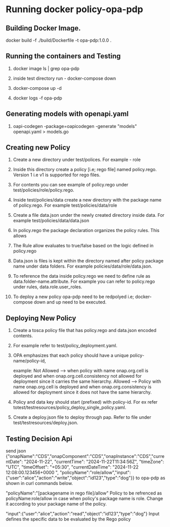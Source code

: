 # Running docker  policy-opa-pdp

## Building Docker Image.
docker build -f  ./build/Dockerfile  -t opa-pdp:1.0.0 .

## Running the containers and Testing

1. docker image ls | grep opa-pdp

2. inside test directory run - docker-compose down

3.  docker-compose up -d

4.  docker logs -f opa-pdp

## Generating models with openapi.yaml

1. oapi-codegen -package=oapicodegen  -generate "models" openapi.yaml > models.go

## Creating new Policy

1. Create a new directory under test/polices. For example - role

2. Inside this directory create a policy [i.e; rego file] named policy.rego. Version 1 i.e v1 is supported  for rego files.

3. For contents you can see example of  policy.rego under test/policies/role/policy.rego.

3. Inside test/policies/data create a new directory with the package name of policy.rego. For example test/policies/data/role

4. Create a file data.json under the newly created directory inside data. For example test/policies/data/data.json

5. In policy.rego the package declaration organizes the policy rules. This allows

6. The Rule allow evaluates to true/false based on the logic defined in policy.rego

7. Data.json is files is kept within the directory named after policy package name under data folders. For example policies/data/role/data.json.

8. To reference the data inside policy.rego we need to define rule as data.folder-name.attribute. For example you can refer to policy.rego under rules, data.role.user_roles.

9. To deploy a new policy opa-pdp need to be redpolyed i.e; docker-compose down and up need to be executed.

## Deploying New Policy

1. Create a tosca policy file that has policy.rego and data.json encoded contents.

2. For example refer to test/policy_deployment.yaml.

3. OPA emphasizes that each policy should have a unique policy-name/policy-id,

   example:
   Not Allowed --> when policy with name onap.org.cell is deployed and when onap.org.cell.consistency  not allowed for deployment since it carries the same hierarchy.
   Allowed --> Policy with name onap.org.cell is deployed and when onap.org.consistency is allowed for deployment since it does not have the same hierarchy.


4. Policy and data key should start (prefixed) with policy-id. For ex refer totest/testresources/policy_deploy_single_policy.yaml.

5. Create a deploy.json file to deploy through pap. Refer to file under test/testresources/deploy.json.


## Testing Decision Api

send json
{"onapName":"CDS","onapComponent":"CDS","onapInstance":"CDS","currentDate": "2024-11-22", "currentTime": "2024-11-22T11:34:56Z", "timeZone": "UTC",  "timeOffset": "+05:30", "currentDateTime": "2024-11-22 12:08:00.123456+0000 ", "policyName":"role/allow","input":{"user":"alice","action":"write","object":"id123","type":"dog"}}
to opa-pdp as shown in curl commands below.

"policyName":"[packagename in rego file]/allow"
  Policy to be refrenced as policyName:role/allow in case when policy's package name is role. Change it according to  your package name of the policy.

"input":{"user":"alice","action":"read","object":"id123","type":"dog"}
  Input defines the specific data to be evaluated by the Rego policy

